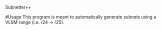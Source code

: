 Subnetter++

#Usage
This program is meant to automatically generate subnets using a VLSM range (i.e. /24 -> /25).

